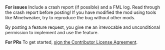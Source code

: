 <b>For issues</b>
Include a crash report (if possible) and a FML log. Read through the crash report before posting! If you have modified the mod using tools like Minetweaker, try to reproduce the bug without other mods.

By posting a feature request, you give me an irrevocable and unconditional permission to implement and use the feature.

<b>For PRs</b>
To get started, <a href="https://www.clahub.com/agreements/coolsquid/SquidUtils">sign the Contributor License Agreement</a>. 
